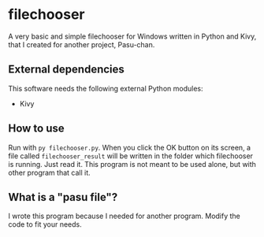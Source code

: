 # filechooser
A very basic and simple filechooser for Windows written in Python and Kivy, that I created for another project, Pasu-chan.

## External dependencies
This software needs the following external Python modules:
* Kivy

## How to use
Run with `py filechooser.py`. When you click the OK button on its screen, a file called `filechooser_result` will be written in the folder which filechooser is running. Just read it. This program is not meant to be used alone, but with other program that call it.

## What is a "pasu file"?
I wrote this program because I needed for another program. Modify the code to fit your needs.
